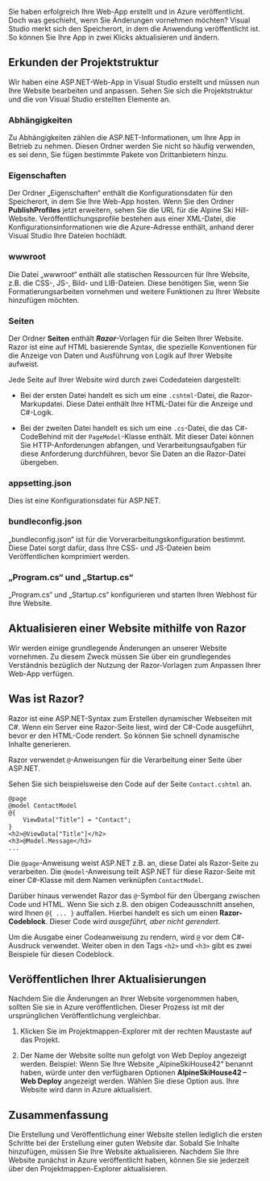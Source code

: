 Sie haben erfolgreich Ihre Web-App erstellt und in Azure veröffentlicht. Doch was geschieht, wenn Sie Änderungen vornehmen möchten? Visual Studio merkt sich den Speicherort, in dem die Anwendung veröffentlicht ist. So können Sie Ihre App in zwei Klicks aktualisieren und ändern.

## <a name="explore-the-project-structure"></a>Erkunden der Projektstruktur

Wir haben eine ASP.NET-Web-App in Visual Studio erstellt und müssen nun Ihre Website bearbeiten und anpassen. Sehen Sie sich die Projektstruktur und die von Visual Studio erstellten Elemente an.

### <a name="dependencies"></a>Abhängigkeiten

Zu Abhängigkeiten zählen die ASP.NET-Informationen, um Ihre App in Betrieb zu nehmen. Diesen Ordner werden Sie nicht so häufig verwenden, es sei denn, Sie fügen bestimmte Pakete von Drittanbietern hinzu.

### <a name="properties"></a>Eigenschaften

Der Ordner „Eigenschaften“ enthält die Konfigurationsdaten für den Speicherort, in dem Sie Ihre Web-App hosten. Wenn Sie den Ordner **PublishProfiles** jetzt erweitern, sehen Sie die URL für die Alpine Ski Hill-Website. Veröffentlichungsprofile bestehen aus einer XML-Datei, die Konfigurationsinformationen wie die Azure-Adresse enthält, anhand derer Visual Studio Ihre Dateien hochlädt.

### <a name="wwwroot"></a>wwwroot

Die Datei „wwwroot“ enthält alle statischen Ressourcen für Ihre Website, z.B. die CSS-, JS-, Bild- und LIB-Dateien. Diese benötigen Sie, wenn Sie Formatierungsarbeiten vornehmen und weitere Funktionen zu Ihrer Website hinzufügen möchten.

### <a name="pages"></a>Seiten

Der Ordner **Seiten** enthält _**Razor**_-Vorlagen für die Seiten Ihrer Website.
Razor ist eine auf HTML basierende Syntax, die spezielle Konventionen für die Anzeige von Daten und Ausführung von Logik auf Ihrer Website aufweist.

Jede Seite auf Ihrer Website wird durch zwei Codedateien dargestellt:

- Bei der ersten Datei handelt es sich um eine `.cshtml`-Datei, die Razor-Markupdatei. Diese Datei enthält Ihre HTML-Datei für die Anzeige und C#-Logik.

- Bei der zweiten Datei handelt es sich um eine `.cs`-Datei, die das C#-CodeBehind mit der `PageModel`-Klasse enthält. Mit dieser Datei können Sie HTTP-Anforderungen abfangen, und Verarbeitungsaufgaben für diese Anforderung durchführen, bevor Sie Daten an die Razor-Datei übergeben.

### <a name="appsettingjson"></a>appsetting.json

Dies ist eine Konfigurationsdatei für ASP.NET.

### <a name="bundleconfigjson"></a>bundleconfig.json

„bundleconfig.json“ ist für die Vorverarbeitungskonfiguration bestimmt. Diese Datei sorgt dafür, dass Ihre CSS- und JS-Dateien beim Veröffentlichen komprimiert werden.

### <a name="programcs-and-startupcs"></a>„Program.cs“ und „Startup.cs“

„Program.cs“ und „Startup.cs“ konfigurieren und starten Ihren Webhost für Ihre Website.

## <a name="updating-your-website-using-razor"></a>Aktualisieren einer Website mithilfe von Razor

Wir werden einige grundlegende Änderungen an unserer Website vornehmen. Zu diesem Zweck müssen Sie über ein grundlegendes Verständnis bezüglich der Nutzung der Razor-Vorlagen zum Anpassen Ihrer Web-App verfügen.

## <a name="what-is-razor"></a>Was ist Razor?

Razor ist eine ASP.NET-Syntax zum Erstellen dynamischer Webseiten mit C#. Wenn ein Server eine Razor-Seite liest, wird der C#-Code ausgeführt, bevor er den HTML-Code rendert. So können Sie schnell dynamische Inhalte generieren.

Razor verwendet `@`-Anweisungen für die Verarbeitung einer Seite über ASP.NET.

Sehen Sie sich beispielsweise den Code auf der Seite `Contact.cshtml` an.

```aspx-csharp
@page
@model ContactModel
@{
    ViewData["Title"] = "Contact";
}
<h2>@ViewData["Title"]</h2>
<h3>@Model.Message</h3>
...
```

Die `@page`-Anweisung weist ASP.NET z.B. an, diese Datei als Razor-Seite zu verarbeiten.
Die `@model`-Anweisung teilt ASP.NET für diese Razor-Seite mit einer C#-Klasse mit dem Namen verknüpfen `ContactModel`.

Darüber hinaus verwendet Razor das `@`-Symbol für den Übergang zwischen Code und HTML.
Wenn Sie sich z.B. den obigen Codeausschnitt ansehen, wird Ihnen `@{ ... }` auffallen. Hierbei handelt es sich um einen **Razor-Codeblock**. Dieser Code wird _ausgeführt, aber nicht gerendert_.

Um die Ausgabe einer Codeanweisung zu rendern, wird `@` vor dem C#-Ausdruck verwendet. Weiter oben in den Tags `<h2>` und `<h3>` gibt es zwei Beispiele für diesen Codeblock.

## <a name="publish-your-updates"></a>Veröffentlichen Ihrer Aktualisierungen

Nachdem Sie die Änderungen an Ihrer Website vorgenommen haben, sollten Sie sie in Azure veröffentlichen. Dieser Prozess ist mit der ursprünglichen Veröffentlichung vergleichbar.

1. Klicken Sie im Projektmappen-Explorer mit der rechten Maustaste auf das Projekt.

1. Der Name der Website sollte nun gefolgt von Web Deploy angezeigt werden. Beispiel: Wenn Sie Ihre Website „AlpineSkiHouse42“ benannt haben, würde unter den verfügbaren Optionen **AlpineSkiHouse42 – Web Deploy** angezeigt werden. Wählen Sie diese Option aus. Ihre Website wird dann in Azure aktualisiert.

## <a name="summary"></a>Zusammenfassung

Die Erstellung und Veröffentlichung einer Website stellen lediglich die ersten Schritte bei der Erstellung einer guten Website dar. Sobald Sie Inhalte hinzufügen, müssen Sie Ihre Website aktualisieren. Nachdem Sie Ihre Website zunächst in Azure veröffentlicht haben, können Sie sie jederzeit über den Projektmappen-Explorer aktualisieren.
